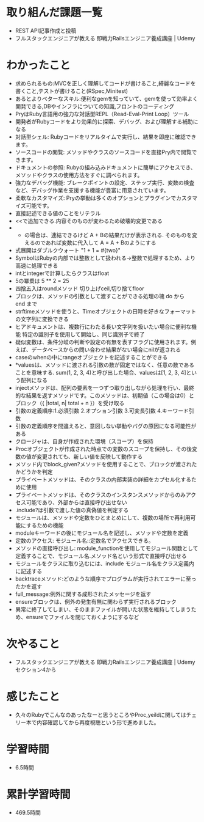 # 取り組んだ課題一覧
- REST API記事作成と投稿
- フルスタックエンジニアが教える 即戦力Railsエンジニア養成講座 | Udemy

# わかったこと
- 求められるもの:MVCを正しく理解してコードが書けること,綺麗なコードを書くこと,テストが書けること(RSpec,Minitest)
- あるとよりベターなスキル:便利なgemを知っていて、gemを使って効率よく開発できる,DBやインフラについての知識,フロントのコーディング
- PryはRuby言語用の強力な対話型REPL（Read-Eval-Print Loop）ツール
- 開発者がRubyコードをより効果的に探索、デバッグ、および理解する補助になる
- 対話型シェル: Rubyコードをリアルタイムで実行し、結果を即座に確認できます。
- ソースコードの閲覧: メソッドやクラスのソースコードを直接Pry内で閲覧できます。
- ドキュメントの参照: Rubyの組み込みドキュメントに簡単にアクセスでき、メソッドやクラスの使用方法をすぐに調べられます。
- 強力なデバッグ機能: ブレークポイントの設定、ステップ実行、変数の検査など、デバッグ作業を支援する機能が豊富に用意されています。
- 柔軟なカスタマイズ: Pryの挙動は多くのオプションとプラグインでカスタマイズ可能です。
- 直接記述できる値のことをリテラル
- <<で追加できる.内容そのものが変わるため破壊的変更である
- + の場合は、連結できるけど A + Bの結果だけが表示される. そのものを変えるのであれば変数に代入して A = A + Bのようにする
- 式展開はダブルクウォート "1 + 1 = #{two}"
- SymbolはRubyの内部では整数として扱われる→整数で処理するため、より高速に処理できる
- intとintegerで計算したらクラスはfloat
- 5の冪乗は 5 ** 2 = 25
- 四捨五入はroundメソッド 切り上げceil,切り捨てfloor
- ブロックは、メソッドの引数として渡すことができる処理の塊 do から　end まで
- strftimeメソッドを使うと、Timeオブジェクトの日時を好きなフォーマットの文字列に変換できる
- ヒアドキュメントは、複数行にわたる長い文字列を扱いたい場合に便利な機能  特定の識別子を使用して開始し、同じ識別子で終了
- 疑似変数は、条件分岐の判断や設定の有無を表すフラグに使用されます。例えば、データベースからの問い合わせ結果がない場合にnilが返される
- caseのwhenの中にrangeオブジェクトを記述することができる
- *valuesは、メソッドに渡される引数の数が固定ではなく、任意の数であることを意味する. sum(1, 2, 3, 4)と呼び出した場合、valuesは[1, 2, 3, 4]という配列になる
- injectメソッドは、配列の要素を一つずつ取り出しながら処理を行い、最終的な結果を返すメソッドです。このメソッドは、初期値（この場合は0）とブロック（{ |total, n| total + n }）を受け取る
- 引数の定義順序:1.必須引数 2.オプション引数 3.可変長引数 4.キーワード引数
- 引数の定義順序を間違えると、意図しない挙動やバグの原因になる可能性がある
- クロージャは、自身が作成された環境（スコープ）を保持
- Procオブジェクトが作成された時点での変数のスコープを保持し、その後変数の値が変更されても、新しい値を反映して動作する
- メソッド内でblock_given?メソッドを使用することで、ブロックが渡されたかどうかを判定
- プライベートメソッドは、そのクラスの内部実装の詳細をカプセル化するために使用
- プライベートメソッドは、そのクラスのインスタンスメソッドからのみアクセス可能であり、外部からは直接呼び出せない
- .include?は引数で渡した値の真偽値を判定する
- モジュールは、メソッドや定数をひとまとめにして、複数の場所で再利用可能にするための機能
- moduleキーワードの後にモジュール名を記述し、メソッドや定数を定義
- 定数のアクセス: モジュール名::定数名でアクセスできる。
- メソッドの直接呼び出し: module_functionを使用してモジュール関数として定義することで、モジュール名.メソッド名という形式で直接呼び出せる
- モジュールをクラスに取り込むには、include モジュール名をクラス定義内に記述する
- backtraceメソッド:どのような順序でプログラムが実行されてエラーに至ったかを返す
- full_message:例外に関する成形されたメッセージを返す
- ensureブロックは、例外の発生有無に関わらず実行されるブロック
- 異常に終了してしまい、そのままファイルが開いた状態を維持してしまうため、ensureでファイルを閉じておくようにするなど

# 次やること
- フルスタックエンジニアが教える 即戦力Railsエンジニア養成講座 | Udemy セクション4から

# 感じたこと
- 久々のRubyでこんなのあったなーと思うところやProc,yeildに関してはチェリー本で内容確認してから再度視聴という形で進めました。

# 学習時間
- 6.5時間

# 累計学習時間
- 469.5時間
